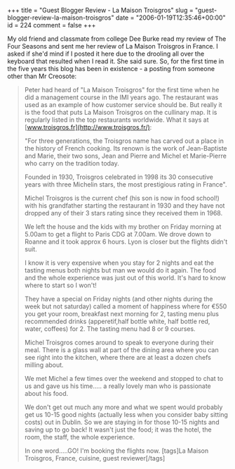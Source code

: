 +++
title = "Guest Blogger Review - La Maison Troisgros"
slug = "guest-blogger-review-la-maison-troisgros"
date = "2006-01-19T12:35:46+00:00"
id = 224
comment = false
+++

My old friend and classmate from college Dee Burke read my review of The Four Seasons and sent me her review of La Maison Troisgros in France. I asked if she'd mind if I posted it here due to the drooling all over the keyboard that resulted when I read it. She said sure. So, for the first time in the five years this blog has been in existence - a posting from someone other than Mr Creosote:
> Peter had heard of "La Maison Troisgros" for the first time when he did a management course in the IMI years ago. The restaurant was used as an example of how customer service should be. But really it is the food that puts La Maison Troisgros on the cullinary map. It is regularly listed in the top restaurants worldwide. What it says at [www.troisgros.fr](http://www.troisgros.fr/):
> 
> "For three generations, the Troisgros name has carved out a place in the history of French cooking. Its renown is the work of Jean-Baptiste and Marie, their two sons, Jean and Pierre and Michel et Marie-Pierre who carry on the tradition today.
> 
> Founded in 1930, Troisgros celebrated in 1998 its 30 consecutive years with three Michelin stars, the most prestigious rating in France".
> 
> Michel Troisgros is the current chef (his son is now in food school!) with his grandfather starting the restaurant in 1930 and they have not dropped any of their 3 stars rating since they received them in 1968.
> 
> We left the house and the kids with my brother on Friday morning at 5.00am to get a flight to Paris CDG at 7.00am. We drove down to Roanne and it took approx 6 hours. Lyon is closer but the flights didn't suit.
> 
> I know it is very expensive when you stay for 2 nights and eat the tasting menus both nights but man we would do it again. The food and the whole experience was just out of this world. It's hard to know where to start so I won't!
> 
> They have a special on Friday nights (and other nights during the week but not saturday) called a moment of happiness where for €550 you get your room, breakfast next morning for 2, tasting menu plus recommended drinks (apperetif,half bottle white, half bottle red, water, coffees) for 2\. The tasting menu had 8 or 9 courses.
> 
> Michel Troisgros comes around to speak  to everyone during their meal. There is a glass wall at part of the dining area where you can see right into the kitchen, where there are at least a dozen chefs milling about.
> 
> We met Michel a few times over the weekend and stopped to chat to us and gave us his time..... a really lovely man who is passionate about his food.
> 
> We don't get out much any more and what we spent would probably get us 10-15 good nights (actually less when you consider baby sitting costs) out in Dublin. So we are staying in for those 10-15 nights and saving up to go back! It wasn't just the food; it was the hotel, the room, the staff, the whole experience.
> 
> In one word.....GO!
I'm booking the flights now.  [tags]La Maison Troisgros, France, cuisine, guest reviewer[/tags]
